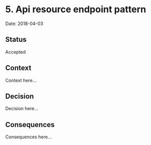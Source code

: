 # 5. Api resource endpoint pattern

Date: 2018-04-03

## Status

Accepted

## Context

Context here...

## Decision

Decision here...

## Consequences

Consequences here...
